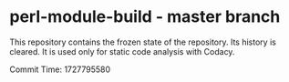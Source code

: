 # perl-module-build - master branch

This repository contains the frozen state of the repository.
Its history is cleared. It is used only for static code
analysis with Codacy.

Commit Time: 1727795580